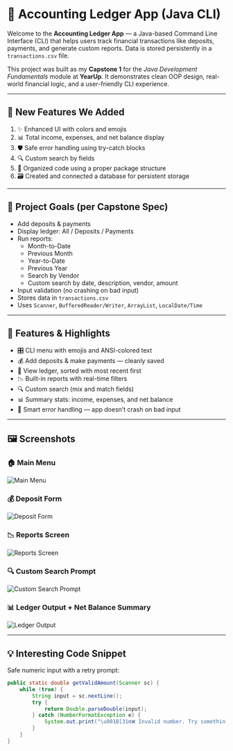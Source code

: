# 📘 Accounting Ledger App (Java CLI)

Welcome to the **Accounting Ledger App** — a Java-based Command Line Interface (CLI) that helps users track financial transactions like deposits, payments, and generate custom reports. Data is stored persistently in a `transactions.csv` file.

This project was built as my **Capstone 1** for the *Java Development Fundamentals* module at **YearUp**. It demonstrates clean OOP design, real-world financial logic, and a user-friendly CLI experience.

---

## 🚀 New Features We Added

1. ✨ Enhanced UI with colors and emojis  
2. 📊 Total income, expenses, and net balance display  
3. 🛡️ Safe error handling using try-catch blocks  
4. 🔍 Custom search by fields  
5. 📁 Organized code using a proper package structure  
6. 🗃️ Created and connected a database for persistent storage  

---

## 🎯 Project Goals (per Capstone Spec)

- Add deposits & payments  
- Display ledger: All / Deposits / Payments  
- Run reports:  
  - Month-to-Date  
  - Previous Month  
  - Year-to-Date  
  - Previous Year  
  - Search by Vendor  
  - Custom search by date, description, vendor, amount  
- Input validation (no crashing on bad input)  
- Stores data in `transactions.csv`  
- Uses `Scanner`, `BufferedReader/Writer`, `ArrayList`, `LocalDate/Time`  

---

## 🌟 Features & Highlights

- 🎛️ CLI menu with emojis and ANSI-colored text  
- 💰 Add deposits & make payments — cleanly saved  
- 📄 View ledger, sorted with most recent first  
- 📉 Built-in reports with real-time filters  
- 🔍 Custom search (mix and match fields)  
- 📊 Summary stats: income, expenses, and net balance  
- 🚫 Smart error handling — app doesn’t crash on bad input  

---

## 🖼️ Screenshots

### 🏠 Main Menu  
![Main Menu](https://github.com/user-attachments/assets/50e1ada7-0810-4e06-810e-6af444351d98)

### 💰 Deposit Form  
![Deposit Form](https://github.com/user-attachments/assets/b6cb1675-db66-4f93-8b64-e85e08bb061e)

### 📉 Reports Screen  
![Reports Screen](https://github.com/user-attachments/assets/5c8b7473-72d6-4cee-8cae-05c46315067f)

### 🔍 Custom Search Prompt  
![Custom Search Prompt](https://github.com/user-attachments/assets/70784b23-fa33-4af0-bf46-4bbc44ef90d4)

### 📊 Ledger Output + Net Balance Summary  
![Ledger Output](https://github.com/user-attachments/assets/1c0d073b-40ae-4162-bce4-b2170690de7d)

---

## 💡 Interesting Code Snippet

Safe numeric input with a retry prompt:
```java
public static double getValidAmount(Scanner sc) {
    while (true) {
        String input = sc.nextLine();
        try {
            return Double.parseDouble(input);
        } catch (NumberFormatException e) {
            System.out.print("\u001B[31m❌ Invalid number. Try something like 125.50 💡\u001B[0m\n💵 Enter amount again: ");
        }
    }
}
